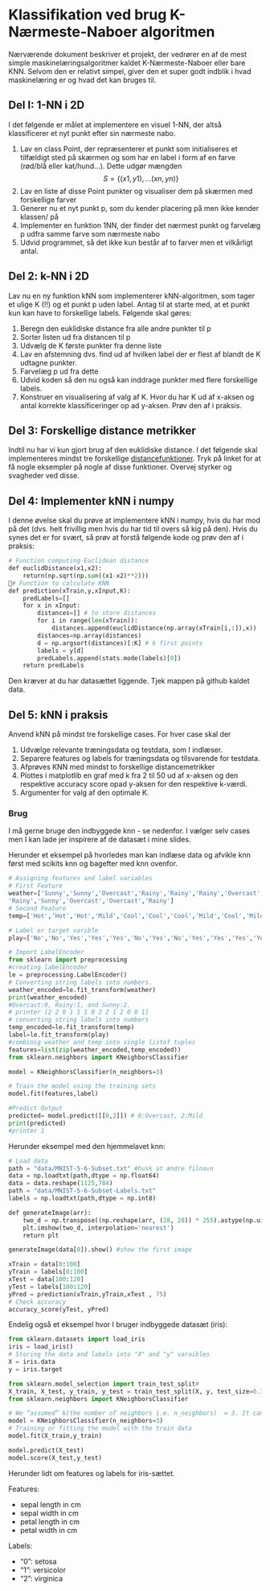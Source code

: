 # Klassifikation ved brug **K**-Nærmeste-Naboer algoritmen
Nærværende dokument beskriver et projekt, der vedrører en af de mest simple maskinelæringsalgoritmer kaldet K-Nærmeste-Naboer eller bare KNN. Selvom den er relativt simpel, giver den et super godt indblik i hvad maskinelæring er og hvad det kan bruges til. 
## Del I: 1-NN i 2D
I det følgende er målet at implementere en visuel 1-NN, der altså klassificerer et nyt punkt efter sin nærmeste nabo.

1. Lav en class Point, der repræsenterer et punkt som  initialiseres et tilfældigt sted på skærmen og som har en label i form af en farve (rød/blå eller kat/hund…). Dette udgør mængden $$S=\{(x1,y1),…(xn,yn)\}$$
2. Lav en liste af disse Point punkter og visualiser dem på skærmen med forskellige farver
3. Generer nu et nyt punkt p, som du kender placering på men ikke kender klassen/ på
4. Implementer en funktion 1NN, der finder det nærmest punkt og farvelæg p udfra samme farve som nærmeste nabo
5. Udvid programmet, så det ikke kun består af to farver men et vilkårligt antal.

## Del 2: k-NN i 2D

Lav nu en ny funktion kNN som implementerer kNN-algoritmen, som tager et ulige K (!!) og et punkt p uden label. Antag til at starte med, at et punkt kun kan have to forskellige labels.
Følgende skal gøres:  
1. Beregn den euklidiske distance fra alle andre punkter til p
2. Sorter listen ud fra distancen til p
3. Udvælg de K første punkter fra denne liste
4. Lav en afstemning dvs. find ud af hvilken label der er flest af blandt de K udtagne punkter. 
5. Farvelæg p ud fra dette 
6. Udvid koden så den nu også kan inddrage punkter med flere forskellige labels.
7. Konstruer en visualisering af valg af K. Hvor du har K ud af x-aksen og antal korrekte klassificeringer op ad y-aksen. Prøv den af i praksis. 

## Del 3: Forskellige distance metrikker

Indtil nu har vi kun gjort brug af den euklidiske distance. 
I det følgende skal implementeres mindst tre forskellige [distancefunktioner](https://towardsdatascience.com/9-distance-measures-in-data-science-918109d069fa). Tryk på linket for at få nogle eksempler på nogle af disse funktioner. Overvej styrker og svagheder ved disse.

## Del 4: Implementer kNN i numpy
I denne øvelse skal du prøve at implementere kNN i numpy, hvis du har mod på det (dvs. helt frivillig men hvis du har tid til overs så kig på den). Hvis du synes det er for svært, så prøv at forstå følgende kode og prøv den af i praksis:

```python
# Function computing Euclidean distance
def euclidDistance(x1,x2):
    return(np.sqrt(np.sum((x1-x2)**2)))
# Function to calculate KNN
def prediction(xTrain,y,xInput,K):
    predLabels=[]
    for x in xInput:
        distances=[] # to store distances
        for i in range(len(xTrain)):
            distances.append(euclidDistance(np.array(xTrain[i,:]),x))            
        distances=np.array(distances)
        d = np.argsort(distances)[:K] # k first points
        labels = y[d]
        predLabels.append(stats.mode(labels)[0])
    return predLabels
```
Den kræver at du har datasættet liggende. Tjek mappen på github kaldet data.


## Del 5: kNN i praksis 
Anvend kNN på mindst tre forskellige cases. For hver case skal der 
1. Udvælge relevante træningsdata og testdata, som I indlæser. 
2. Separere features og labels for træningsdata og tilsvarende for testdata.
3. Afprøves KNN med mindst to forskellige distancemetrikker  
4. Plottes i matplotlib en graf med k fra 2 til 50 ud af x-aksen og den respektive accuracy score opad y-aksen for den respektive k-værdi.
5. Argumenter for valg af den optimale K.
  
### Brug 
I må gerne bruge den indbyggede knn - se nedenfor. I vælger selv cases men I kan lade jer inspirere af de datasæt i mine slides. 

Herunder et eksempel på hvorledes man kan indlæse data og afvikle knn først med scikits knn og bagefter med knn ovenfor. 

```python
# Assigning features and label variables
# First Feature
weather=['Sunny','Sunny','Overcast','Rainy','Rainy','Rainy','Overcast','Sunny','Sunny',
'Rainy','Sunny','Overcast','Overcast','Rainy']
# Second Feature
temp=['Hot','Hot','Hot','Mild','Cool','Cool','Cool','Mild','Cool','Mild','Mild','Mild','Hot','Mild']

# Label or target varible
play=['No','No','Yes','Yes','Yes','No','Yes','No','Yes','Yes','Yes','Yes','Yes','No']

# Import LabelEncoder
from sklearn import preprocessing
#creating labelEncoder
le = preprocessing.LabelEncoder()
# Converting string labels into numbers.
weather_encoded=le.fit_transform(weather)
print(weather_encoded)
#Overcast:0, Rainy:1, and Sunny:2.
# printer [2 2 0 1 1 1 0 2 2 1 2 0 0 1]
# converting string labels into numbers
temp_encoded=le.fit_transform(temp)
label=le.fit_transform(play)
#combinig weather and temp into single listof tuples
features=list(zip(weather_encoded,temp_encoded))
from sklearn.neighbors import KNeighborsClassifier

model = KNeighborsClassifier(n_neighbors=3)

# Train the model using the training sets
model.fit(features,label)

#Predict Output
predicted= model.predict([[0,2]]) # 0:Overcast, 2:Mild
print(predicted)
#printer 1
```

Herunder eksempel med den hjemmelavet knn:
```python
# Load data 
path = "data/MNIST-5-6-Subset.txt" #husk at ændre filnavn
data = np.loadtxt(path,dtype = np.float64)
data = data.reshape(1125,784)
path = "data/MNIST-5-6-Subset-Labels.txt"
labels = np.loadtxt(path,dtype = np.int8)

def generateImage(arr):
    two_d = np.transpose((np.reshape(arr, (28, 28)) * 255).astype(np.uint8))
    plt.imshow(two_d, interpolation='nearest')
    return plt

generateImage(data[0]).show() #show the first image

xTrain = data[0:100]
yTrain = labels[0:100]
xTest = data[100:120]
yTest = labels[100:120]
yPred = prediction(xTrain,yTrain,xTest , 75)
# Check accuracy
accuracy_score(yTest, yPred)
```

Endelig også et eksempel hvor I bruger indbyggede datasæt (iris):
```python
from sklearn.datasets import load_iris
iris = load_iris()
# Storing the data and labels into "X" and "y" varaibles
X = iris.data
y = iris.target

from sklearn.model_selection import train_test_split#
X_train, X_test, y_train, y_test = train_test_split(X, y, test_size=0.33, random_state=42)
from sklearn.neighbors import KNeighborsClassifier

# We “assumed” k(the number of neighbors i.e. n_neighbors)  = 3. It can also be 5, 7 … 10
model = KNeighborsClassifier(n_neighbors=3)
# Training or fitting the model with the train data
model.fit(X_train,y_train)

model.predict(X_test) 
model.score(X_test,y_test)

```
Herunder lidt om features og labels for iris-sættet. 

Features:
* sepal length in cm
* sepal width in cm
* petal length in cm
* petal width in cm

Labels:
* “0”: setosa
* “1”: versicolor
* “2”: virginica